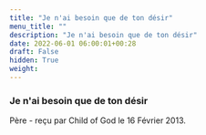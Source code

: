 ```yaml
---
title: "Je n'ai besoin que de ton désir"
menu_title: ""
description: "Je n'ai besoin que de ton désir"
date: 2022-06-01 06:00:01+00:28
draft: False
hidden: True
weight:
---
```

### Je n'ai besoin que de ton désir

Père - reçu par Child of God le 16 Février 2013.



